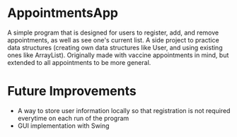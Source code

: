 # AppointmentsApp
A simple program that is designed for users to register, add, and remove appointments, as well as see one's current list. A side project to practice data structures (creating own data structures like User, and using existing ones like ArrayList). Originally made with vaccine appointments in mind, but extended to all appointments to be more general.

# Future Improvements
- A way to store user information locally so that registration is not required everytime on each run of the program
- GUI implementation with Swing
